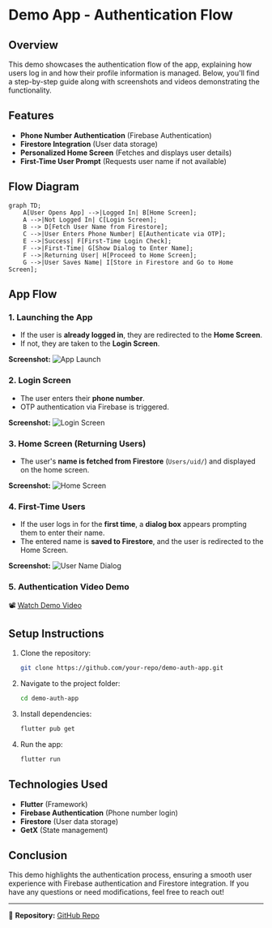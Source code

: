# Demo App - Authentication Flow

## Overview
This demo showcases the authentication flow of the app, explaining how users log in and how their profile information is managed. Below, you'll find a step-by-step guide along with screenshots and videos demonstrating the functionality.

## Features
- **Phone Number Authentication** (Firebase Authentication)
- **Firestore Integration** (User data storage)
- **Personalized Home Screen** (Fetches and displays user details)
- **First-Time User Prompt** (Requests user name if not available)

## Flow Diagram
```mermaid
graph TD;
    A[User Opens App] -->|Logged In| B[Home Screen];
    A -->|Not Logged In| C[Login Screen];
    B --> D[Fetch User Name from Firestore];
    C -->|User Enters Phone Number| E[Authenticate via OTP];
    E -->|Success| F[First-Time Login Check];
    F -->|First-Time| G[Show Dialog to Enter Name];
    F -->|Returning User| H[Proceed to Home Screen];
    G -->|User Saves Name| I[Store in Firestore and Go to Home Screen];
```

## App Flow
### 1. **Launching the App**
- If the user is **already logged in**, they are redirected to the **Home Screen**.
- If not, they are taken to the **Login Screen**.

**Screenshot:**
![App Launch](screenshots/app_launch.png)

### 2. **Login Screen**
- The user enters their **phone number**.
- OTP authentication via Firebase is triggered.

**Screenshot:**
![Login Screen](screenshots/login_screen.png)

### 3. **Home Screen** (Returning Users)
- The user's **name is fetched from Firestore** (`Users/uid/`) and displayed on the home screen.

**Screenshot:**
![Home Screen](screenshots/home_screen.png)

### 4. **First-Time Users**
- If the user logs in for the **first time**, a **dialog box** appears prompting them to enter their name.
- The entered name is **saved to Firestore**, and the user is redirected to the Home Screen.

**Screenshot:**
![User Name Dialog](screenshots/user_name_dialog.png)

### 5. **Authentication Video Demo**
📽️ [Watch Demo Video](videos/auth_demo.mp4)

## Setup Instructions
1. Clone the repository:
   ```bash
   git clone https://github.com/your-repo/demo-auth-app.git
   ```
2. Navigate to the project folder:
   ```bash
   cd demo-auth-app
   ```
3. Install dependencies:
   ```bash
   flutter pub get
   ```
4. Run the app:
   ```bash
   flutter run
   ```

## Technologies Used
- **Flutter** (Framework)
- **Firebase Authentication** (Phone number login)
- **Firestore** (User data storage)
- **GetX** (State management)

## Conclusion
This demo highlights the authentication process, ensuring a smooth user experience with Firebase authentication and Firestore integration. If you have any questions or need modifications, feel free to reach out!

---
📌 **Repository:** [GitHub Repo](https://github.com/your-repo/demo-auth-app)

